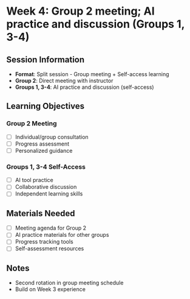 # Week 4: Group 2 meeting; AI practice and discussion (Groups 1, 3-4)

## Session Information
- **Format**: Split session - Group meeting + Self-access learning
- **Group 2**: Direct meeting with instructor
- **Groups 1, 3-4**: AI practice and discussion (self-access)

## Learning Objectives
### Group 2 Meeting
- [ ] Individual/group consultation
- [ ] Progress assessment
- [ ] Personalized guidance

### Groups 1, 3-4 Self-Access
- [ ] AI tool practice
- [ ] Collaborative discussion
- [ ] Independent learning skills

## Materials Needed
- [ ] Meeting agenda for Group 2
- [ ] AI practice materials for other groups
- [ ] Progress tracking tools
- [ ] Self-assessment resources

## Notes
- Second rotation in group meeting schedule
- Build on Week 3 experience
